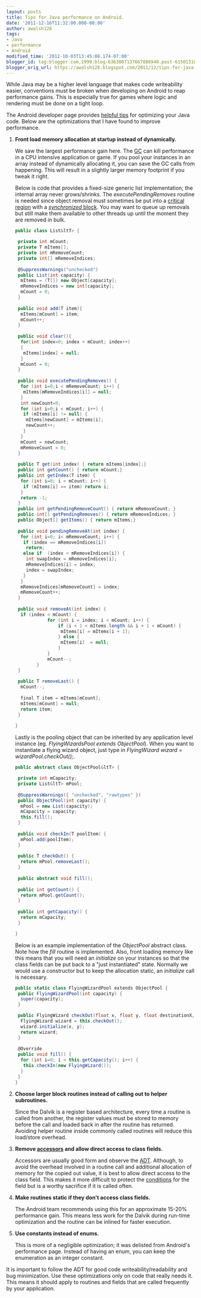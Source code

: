 ```yaml
---
layout: posts
title: Tips for Java performance on Android.
date: '2011-12-16T11:32:00.000-08:00'
author: awalsh128
tags:
- Java
- performance
- Android
modified_time: '2012-10-03T13:45:08.174-07:00'
blogger_id: tag:blogger.com,1999:blog-6363087137667886940.post-6150131899027638815
blogger_orig_url: https://awalsh128.blogspot.com/2011/12/tips-for-java-performance-on-android.html
---
```


While Java may be a higher level language that makes code writeability
easier, conventions must be broken when developing on Android to reap
performance gains. This is especially true for games where logic and
rendering must be done on a tight loop.

The Android developer page provides [helpful
tips](http://developer.android.com/guide/practices/design/performance.html)
for optimizing your Java code. Below are the optimizations that I have
found to improve performance.

1.  **Front load memory allocation at startup instead of dynamically.**

    We saw the largest performance gain here. The
    [GC](http://en.wikipedia.org/wiki/Garbage_collection_(computer_science))
    can kill performance in a CPU intensive application or game. If you
    pool your instances in an array instead of dynamically allocating
    it, you can save the GC calls from happening. This will result in a
    slightly larger memory footprint if you tweak it right.

    Below is code that provides a fixed-size generic list
    implementation; the internal array never grows/shrinks. The
    *executePendingRemoves* routine is needed since object removal must
    sometimes be put into a [critical
    region](http://en.wikipedia.org/wiki/Critical_section) with a
    [*synchronized*
    block](http://docs.oracle.com/javase/tutorial/essential/concurrency/locksync.html).
    You may want to queue up removals but still make them available to
    other threads up until the moment they are removed in bulk.

    ``` csharp
    public class List&ltT> {

     private int mCount;
     private T mItems[];
     private int mRemoveCount;
     private int[] mRemoveIndices; 
     
     @SuppressWarnings("unchecked")
     public List(int capacity) {
      mItems = (T[]) new Object[capacity];
      mRemoveIndices = new int[capacity];
      mCount = 0;
     }
     
     public void add(T item){
      mItems[mCount] = item;
      mCount++;
     }
     
     public void clear(){
      for(int index=0; index < mCount; index++)
      {
       mItems[index] = null;
      }
      mCount = 0;
     }
     
     public void executePendingRemoves() {
      for (int i=0;i < mRemoveCount; i++) {
       mItems[mRemoveIndices[i]] = null;
      }
      int newCount=0;
      for (int i=0;i < mCount; i++) {
       if (mItems[i] != null) {
        mItems[newCount] = mItems[i];
        newCount++;
       }
      }
      mCount = newCount;
      mRemoveCount = 0;
     }
     
     public T get(int index) { return mItems[index];}
     public int getCount() { return mCount;}
     public int getIndex(T item) {
      for (int i=0; i < mCount; i++) {
       if (mItems[i] == item) return i;
      }
      return -1;
     }
     public int getPendingRemoveCount() { return mRemoveCount; }
     public int[] getPendingRemoves() { return mRemoveIndices; }
     public Object[] getItems() { return mItems;}
     
     public void pendingRemoveAt(int index) {
      for (int i=0; i< mRemoveCount; i++) {
       if (index == mRemoveIndices[i])
        return;
       else if  (index < mRemoveIndices[i]) {
        int swapIndex = mRemoveIndices[i];
        mRemoveIndices[i] = index;
        index = swapIndex;
       }
      }
      mRemoveIndices[mRemoveCount] = index;
      mRemoveCount++;
     }
     
     public void removeAt(int index) {
      if (index < mCount) {
                for (int i = index; i < mCount; i++) {
                    if (i + 1 < mItems.length && i + 1 < mCount) {
                     mItems[i] = mItems[i + 1];
                    } else {
                     mItems[i]  = null;
                    }
                }
                mCount--;
            }
     }
     
     public T removeLast() {
      mCount--;
      
      final T item = mItems[mCount];
      mItems[mCount] = null;
      return item;
     }
     
    }
    ```

    Lastly is the pooling object that can be inherited by any
    application level instance (eg. *FlyingWizardsPool extends
    ObjectPool*). When you want to instantiate a flying wizard object,
    just type in *FlyingWizard wizard = wizardPool.checkOut();*.

    ``` csharp
    public abstract class ObjectPool&ltT> {

     private int mCapacity;
     private List&ltT> mPool;
     
     @SuppressWarnings({ "unchecked", "rawtypes" })
     public ObjectPool(int capacity) {
      mPool = new List(capacity);
      mCapacity = capacity;
      this.fill();
     }
     
     public void checkIn(T poolItem) {
      mPool.add(poolItem);
     }
     
     public T checkOut() {
      return mPool.removeLast();
     }
     
     public abstract void fill();
     
     public int getCount() {
      return mPool.getCount();
     }
     
     public int getCapacity() {
      return mCapacity;
     }

    }
    ```

    Below is an example implementation of the *ObjectPool* abstract
    class. Note how the *fill* routine is implemented. Also, front
    loading memory like this means that you will need an *initialize* on
    your instances so that the class fields can be put back to a \"just
    instantiated\" state. Normally we would use a constructor but to
    keep the allocation static, an *initialize* call is necessary.

    ``` csharp
    public static class FlyingWizardPool extends ObjectPool {
     public FlyingWizardPool(int capacity) {
      super(capacity);
     }

     public FlyingWizard checkOut(float x, float y, float destinationX, float destinationY) {
      FlyingWizard wizard = this.checkOut();
      wizard.initialize(x, y);
      return wizard;
     }
      
     @Override
     public void fill() {
      for (int i=0; i < this.getCapacity(); i++) {
       this.checkIn(new FlyingWizard());
      }
     }
    }
    ```

2.  **Choose larger block routines instead of calling out to helper
    subroutines.**

    Since the Dalvik is a register based architecture, every time a
    routine is called from another, the register values must be stored
    to memory before the call and loaded back in after the routine has
    returned. Avoiding helper routine inside commonly called routines
    will reduce this load/store overhead.

3.  **Remove [accessors](http://en.wikipedia.org/wiki/Mutator_method)
    and allow direct access to class fields.**

    Accessors are usually good form and observe the
    [ADT](http://en.wikipedia.org/wiki/Abstract_data_type). Although, to
    avoid the overhead involved in a routine call and additional
    allocation of memory for the copied out value, it is best to allow
    direct access to the class field. This makes it more difficult to
    protect the [conditions](http://en.wikipedia.org/wiki/Precondition)
    for the field but is a worthy sacrifice if it is called often.

4.  **Make routines static if they don\'t access class fields.**

    The Android team recommends using this for an approximate 15-20%
    performance gain. This means less work for the Dalvik during
    run-time optimization and the routine can be inlined for faster
    execution.

5.  **Use constants instead of enums.**

    This is more of a negligible optimization; it was delisted from
    Android\'s performance page. Instead of having an enum, you can keep
    the enumeration as an integer constant.

It is important to follow the ADT for good code writeability/readability
and bug minimization. Use these optimizations only on code that really
needs it. This means it should apply to routines and fields that are
called frequently by your application.
